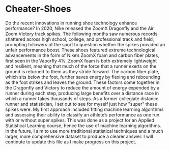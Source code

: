 # Cheater-Shoes
Do the recent innovations in running shoe technology enhance performance?
In 2020, Nike released the ZoomX Dragonfly and the Air Zoom Victory track spikes.  The following months saw numerous records shattered across high school, college, and professional track and field, prompting followers of the sport to question whether the spikes provided an unfair performance boost.  These shoes featured extreme technological advancements in the form of Nike’s ZoomX foam and carbon fiber plates, first seen in the Vaporfly 4%.  ZoomX foam is both extremely lightweight and resilient, meaning that much of the force that a runner exerts on the ground is returned to them as they stride forward.  The carbon fiber plate, which sits below the foot, further saves energy by flexing and rebounding as the foot strikes and leaves the ground.  These factors come together in the Dragonfly and Victory to reduce the amount of energy expended by a runner during each step, producing large benefits over a distance race in which a runner takes thousands of steps.  As a former collegiate distance runner and statistician, I set out to see for myself just how "super" these spikes were.  My first approach included fitting machine learning algorithms and assessing their ability to classify an athlete’s performance as one run with or without super spikes.  This was done as a project for an Applied Statistical Learning course, hence the use of machine learning algorithms.  In the future, I aim to use more traditional statistical techniques and a much larger, more comprehensive dataset to produce a clearer answer.  I will continute to update this file as I make progress on this project.
